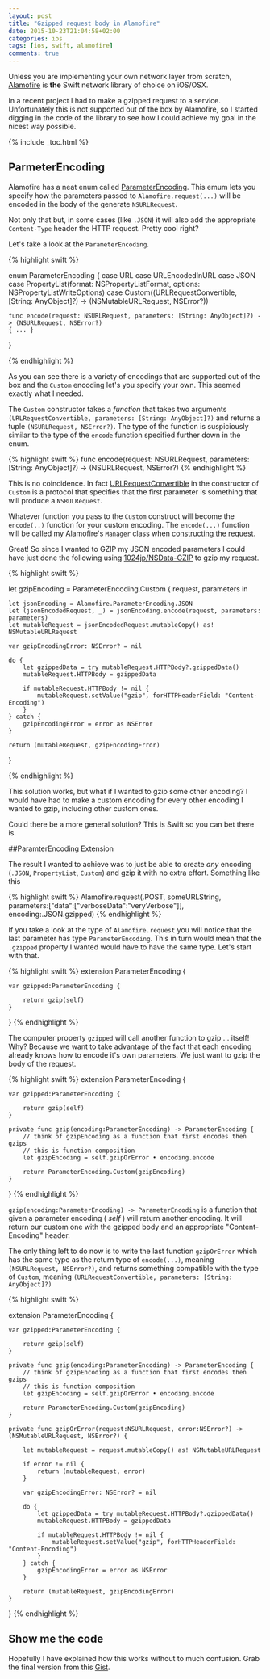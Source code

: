 ```yaml
---
layout: post
title: "Gzipped request body in Alamofire"
date: 2015-10-23T21:04:58+02:00
categories: ios
tags: [ios, swift, alamofire]
comments: true
---
```




Unless you are implementing your own network layer from scratch, [Alamofire](https://github.com/Alamofire/Alamofire)
is __the__ Swift network library of choice on iOS/OSX.


In a recent project I had to make a gzipped request to a service. Unfortunately this is not supported out of the box by Alamofire,
so I started digging in the code of the library to see how I could achieve my goal in the nicest way possible.

{% include _toc.html %}

## ParmeterEncoding


Alamofire has a neat enum called [ParameterEncoding](https://github.com/Alamofire/Alamofire/blob/c2429d953b39ca11ebe3911be2744e0546ee4923/Source/ParameterEncoding.swift).
This emum lets you specify how the parameters passed to ``Alamofire.request(...)`` will be encoded in the body of the generate ``NSURLRequest``.


Not only that but, in some cases (like ``.JSON``) it will also add the appropriate ``Content-Type`` header the HTTP request.
Pretty cool right?

Let's take a look at the ``ParameterEncoding``.

{% highlight swift %}

enum ParameterEncoding {
    case URL
    case URLEncodedInURL
    case JSON
    case PropertyList(format: NSPropertyListFormat, options: NSPropertyListWriteOptions)
    case Custom((URLRequestConvertible, [String: AnyObject]?) -> (NSMutableURLRequest, NSError?))

    func encode(request: NSURLRequest, parameters: [String: AnyObject]?) -> (NSURLRequest, NSError?)
    { ... }
}

{% endhighlight %}


As you can see there is a variety of encodings that are supported out of the box and the ``Custom`` encoding let's you specify your own.
This seemed exactly what I needed.

The ``Custom`` constructor takes a _function_ that takes two arguments ``(URLRequestConvertible, parameters: [String: AnyObject]?)`` and returns a tuple
``(NSURLRequest, NSError?)``. The type of the function is suspiciously similar to the type of the ``encode`` function specified further down
in the enum.

{% highlight swift %}
    func encode(request: NSURLRequest, parameters: [String: AnyObject]?) -> (NSURLRequest, NSError?)
{% endhighlight %}

This is no coincidence. In fact [URLRequestConvertible](https://github.com/Alamofire/Alamofire/blob/0cb96d59ad47be1b6f5018188fcfd1d6b0ecbb0c/Source/Alamofire.swift#L73)
in the constructor of ``Custom`` is a protocol that specifies that the first parameter is something that will produce a ``NSRULRequest``.


Whatever function you pass to the ``Custom`` construct will become the ``encode(..)`` function for your custom encoding. The ``encode(...)`` function
will be called my Alamofire's ``Manager`` class when [constructing the request](https://github.com/Alamofire/Alamofire/blob/0cb96d59ad47be1b6f5018188fcfd1d6b0ecbb0c/Source/Manager.swift#L197).


Great! So since I wanted to GZIP my JSON encoded parameters I could have just done the following using [1024jp/NSData-GZIP](https://github.com/1024jp/NSData-GZIP)
to gzip my request.

{% highlight swift %}

let gzipEncoding = ParameterEncoding.Custom { request, parameters in

    let jsonEncoding = Alamofire.ParameterEncoding.JSON
    let (jsonEncodedRequest, _) = jsonEncoding.encode(request, parameters: parameters)
    let mutableRequest = jsonEncodedRequest.mutableCopy() as! NSMutableURLRequest

    var gzipEncodingError: NSError? = nil

    do {
        let gzippedData = try mutableRequest.HTTPBody?.gzippedData()
        mutableRequest.HTTPBody = gzippedData

        if mutableRequest.HTTPBody != nil {
            mutableRequest.setValue("gzip", forHTTPHeaderField: "Content-Encoding")
        }
    } catch {
        gzipEncodingError = error as NSError
    }

    return (mutableRequest, gzipEncodingError)
}

{% endhighlight %}

This solution works, but what if I wanted to gzip some other encoding? I would have had to make a custom encoding for every
other encoding I wanted to gzip, including other custom ones.


Could there be a more general solution? This is Swift so you can bet there is.


##ParamterEncoding Extension

The result I wanted to achieve was to just be able to create _any_ encoding (``.JSON``, ``PropertyList``, ``Custom``) and gzip it with no extra effort.
Something like this


{% highlight swift %}
Alamofire.request(.POST, someURLString, parameters:["data":["verboseData":"veryVerbose"]], encoding:.JSON.gzipped)
{% endhighlight %}

If you take a look at the type of ``Alamofire.request`` you will notice that the last parameter has type ``ParameterEncoding``. This in turn
would mean that the ``.gzipped`` property I wanted would have to have the same type. Let's start with that.


{% highlight swift %}
extension ParameterEncoding {

    var gzipped:ParameterEncoding {

        return gzip(self)
    }
}
{% endhighlight %}

The computer property ``gzipped`` will call another function to gzip ... itself! Why? Because we want to take advantage of the fact that each encoding
already knows how to encode it's own parameters. We just want to gzip the body of the request.


{% highlight swift %}
extension ParameterEncoding {

    var gzipped:ParameterEncoding {

        return gzip(self)
    }

    private func gzip(encoding:ParameterEncoding) -> ParameterEncoding {
        // think of gzipEncoding as a function that first encodes then gzips
        // this is function composition
        let gzipEncoding = self.gzipOrError • encoding.encode

        return ParameterEncoding.Custom(gzipEncoding)
    }
}
{% endhighlight %}

``gzip(encoding:ParameterEncoding) -> ParameterEncoding`` is a function that given a parameter encoding ( _self_ ) will return another encoding. It will
return our custom one with the gzipped body and an appropriate "Content-Encoding" header.


The only thing left to do now is to write the last function ``gzipOrError`` which has the same type as the return type of ``encode(...)``,
meaning ``(NSURLRequest, NSError?)``, and returns something compatible with the type of ``Custom``, meaning ``(URLRequestConvertible, parameters: [String: AnyObject]?)``


{% highlight swift %}

extension ParameterEncoding {

    var gzipped:ParameterEncoding {

        return gzip(self)
    }

    private func gzip(encoding:ParameterEncoding) -> ParameterEncoding {
        // think of gzipEncoding as a function that first encodes then gzips
        // this is function composition
        let gzipEncoding = self.gzipOrError • encoding.encode

        return ParameterEncoding.Custom(gzipEncoding)
    }

    private func gzipOrError(request:NSURLRequest, error:NSError?) -> (NSMutableURLRequest, NSError?) {

        let mutableRequest = request.mutableCopy() as! NSMutableURLRequest

        if error != nil {
            return (mutableRequest, error)
        }

        var gzipEncodingError: NSError? = nil

        do {
            let gzippedData = try mutableRequest.HTTPBody?.gzippedData()
            mutableRequest.HTTPBody = gzippedData

            if mutableRequest.HTTPBody != nil {
                mutableRequest.setValue("gzip", forHTTPHeaderField: "Content-Encoding")
            }
        } catch {
            gzipEncodingError = error as NSError
        }

        return (mutableRequest, gzipEncodingError)
    }
}
{% endhighlight %}

## Show me the code

Hopefully I have explained how this works without to much confusion. Grab the final version from this [Gist](https://gist.github.com/blender/923f1c1de2f00514ed12).

<script src="https://gist.github.com/blender/923f1c1de2f00514ed12.js"></script>
